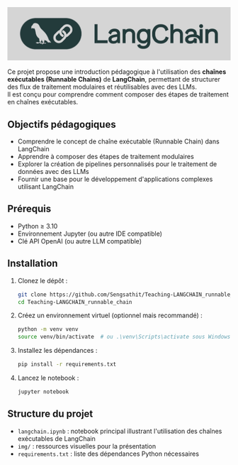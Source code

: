 ![LangChain](img/langchain.jpeg)

Ce projet propose une introduction pédagogique à l'utilisation des **chaînes exécutables (Runnable Chains)** de **LangChain**, permettant de structurer des flux de traitement modulaires et réutilisables avec des LLMs.  
Il est conçu pour comprendre comment composer des étapes de traitement en chaînes exécutables.

## Objectifs pédagogiques

- Comprendre le concept de chaîne exécutable (Runnable Chain) dans LangChain  
- Apprendre à composer des étapes de traitement modulaires  
- Explorer la création de pipelines personnalisés pour le traitement de données avec des LLMs  
- Fournir une base pour le développement d'applications complexes utilisant LangChain  

## Prérequis

- Python ≥ 3.10  
- Environnement Jupyter (ou autre IDE compatible)  
- Clé API OpenAI (ou autre LLM compatible)  

## Installation

1. Clonez le dépôt :

   ```bash
   git clone https://github.com/Sengsathit/Teaching-LANGCHAIN_runnable_chain.git
   cd Teaching-LANGCHAIN_runnable_chain
   ```

2. Créez un environnement virtuel (optionnel mais recommandé) :

   ```bash
   python -m venv venv
   source venv/bin/activate  # ou .\venv\Scripts\activate sous Windows
   ```

3. Installez les dépendances :

   ```bash
   pip install -r requirements.txt
   ```

4. Lancez le notebook :

   ```bash
   jupyter notebook
   ```

## Structure du projet

- `langchain.ipynb` : notebook principal illustrant l'utilisation des chaînes exécutables de LangChain  
- `img/` : ressources visuelles pour la présentation  
- `requirements.txt` : liste des dépendances Python nécessaires  